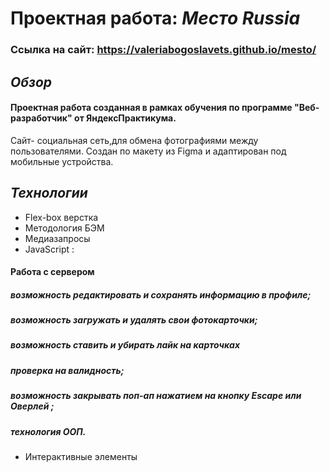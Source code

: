 # Проектная работа: _Место Russia_
### Ссылка на сайт: https://valeriabogoslavets.github.io/mesto/

## _Обзор_
#### Проектная работа созданная в рамках обучения по программе "Веб-разработчик" от ЯндексПрактикума.
Сайт- социальная сеть,для обмена фотографиями между пользователями. Создан по макету из Figma и адаптирован под мобильные устройства. 

## _Технологии_
* Flex-box верстка
* Методология БЭМ
* Медиазапросы
* JavaScript :
#### Работа с сервером
   ##### возможность редактировать и сохранять информацию в профиле;
   ##### возможность загружать и удалять свои фотокарточки;
   ##### возможность ставить и убирать лайк на карточках
   ##### проверка на валидность;
   ##### возможность закрывать поп-ап нажатием на кнопку Escape или Оверлей ;
   ##### технология ООП.
* Интерактивные элементы



